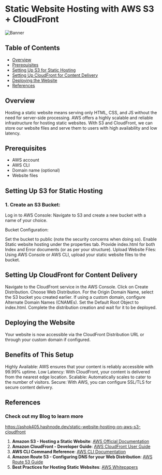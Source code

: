# Static Website Hosting with AWS S3 + CloudFront

![Banner](https://cdn.hashnode.com/res/hashnode/image/upload/v1696775549603/b2779620-8849-4fdd-ac12-bc8820758afb.png?w=1600&h=840&fit=crop&crop=entropy&auto=compress,format&format=webp)

## Table of Contents

- [Overview](#overview)
- [Prerequisites](#prerequisites)
- [Setting Up S3 for Static Hosting](#setting-up-s3-for-static-hosting)
- [Setting Up CloudFront for Content Delivery](#setting-up-cloudfront-for-content-delivery)
- [Deploying the Website](#deploying-the-website)
- [References](#references)

## Overview

Hosting a static website means serving only HTML, CSS, and JS without the need for server-side processing. AWS offers a highly scalable and reliable infrastructure for hosting static websites. With S3 and CloudFront, we can store our website files and serve them to users with high availability and low latency. 

## Prerequisites

- AWS account
- AWS CLI
- Domain name (optional)
- Website files

## Setting Up S3 for Static Hosting

### 1. Create an S3 Bucket:

Log in to AWS Console: Navigate to S3 and create a new bucket with a name of your choice.

Bucket Configuration:

Set the bucket to public (note the security concerns when doing so).
Enable Static website hosting under the properties tab.
Provide index.html for both Index and Error documents (or as per your structure).
Upload Website Files: Using AWS Console or AWS CLI, upload your static website files to the bucket.

## Setting Up CloudFront for Content Delivery

Navigate to the CloudFront service in the AWS Console.
Click on Create Distribution.
Choose Web Distribution.
For the Origin Domain Name, select the S3 bucket you created earlier.
If using a custom domain, configure Alternate Domain Names (CNAMEs).
Set the Default Root Object to index.html.
Complete the distribution creation and wait for it to be deployed.

## Deploying the Website

Your website is now accessible via the CloudFront Distribution URL or through your custom domain if configured.

## Benefits of This Setup

Highly Available: AWS ensures that your content is reliably accessible with 99.99% uptime.
Low Latency: With CloudFront, your content is delivered from the nearest edge location.
Scalable: Automatically scales to cater to the number of visitors.
Secure: With AWS, you can configure SSL/TLS for secure content delivery.


## References

### Check out my Blog to learn more

https://ashok405.hashnode.dev/static-website-hosting-on-aws-s3-cloudfront

1. **Amazon S3 - Hosting a Static Website**: [AWS Official Documentation](https://docs.aws.amazon.com/AmazonS3/latest/userguide/WebsiteHosting.html)
2. **Amazon CloudFront - Developer Guide**: [AWS CloudFront User Guide](https://docs.aws.amazon.com/AmazonCloudFront/latest/DeveloperGuide/Introduction.html)
3. **AWS CLI Command Reference**: [AWS CLI Documentation](https://docs.aws.amazon.com/cli/latest/index.html)
4. **Amazon Route 53 - Configuring DNS for your Web Distribution**: [AWS Route 53 Guide](https://docs.aws.amazon.com/Route53/latest/DeveloperGuide/routing-to-cloudfront-distribution.html)
5. **Best Practices for Hosting Static Websites**: [AWS Whitepapers](https://aws.amazon.com/whitepapers/)

